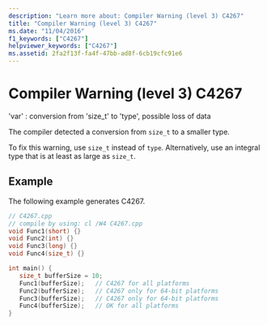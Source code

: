 ```yaml
---
description: "Learn more about: Compiler Warning (level 3) C4267"
title: "Compiler Warning (level 3) C4267"
ms.date: "11/04/2016"
f1_keywords: ["C4267"]
helpviewer_keywords: ["C4267"]
ms.assetid: 2fa2f13f-fa4f-47bb-ad8f-6cb19cfc91e6
---
```

# Compiler Warning (level 3) C4267

'var' : conversion from 'size_t' to 'type', possible loss of data

The compiler detected a conversion from `size_t` to a smaller type.

To fix this warning, use `size_t` instead of `type`. Alternatively, use an integral type that is at least as large as `size_t`.

## Example

The following example generates C4267.

```cpp
// C4267.cpp
// compile by using: cl /W4 C4267.cpp
void Func1(short) {}
void Func2(int) {}
void Func3(long) {}
void Func4(size_t) {}

int main() {
   size_t bufferSize = 10;
   Func1(bufferSize);   // C4267 for all platforms
   Func2(bufferSize);   // C4267 only for 64-bit platforms
   Func3(bufferSize);   // C4267 only for 64-bit platforms
   Func4(bufferSize);   // OK for all platforms
}
```
